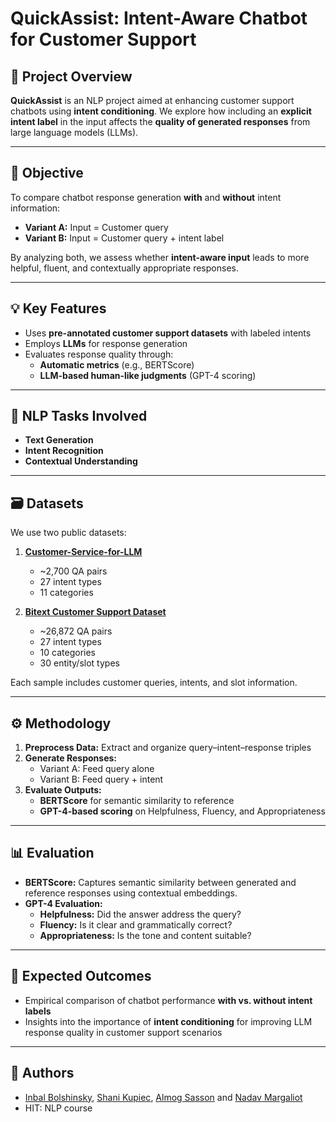 # QuickAssist: Intent-Aware Chatbot for Customer Support

## 📌 Project Overview

**QuickAssist** is an NLP project aimed at enhancing customer support chatbots using **intent conditioning**. We explore how including an **explicit intent label** in the input affects the **quality of generated responses** from large language models (LLMs).

---

## 🎯 Objective

To compare chatbot response generation **with** and **without** intent information:

- **Variant A:** Input = Customer query  
- **Variant B:** Input = Customer query + intent label  

By analyzing both, we assess whether **intent-aware input** leads to more helpful, fluent, and contextually appropriate responses.

---

## 💡 Key Features

- Uses **pre-annotated customer support datasets** with labeled intents
- Employs **LLMs** for response generation
- Evaluates response quality through:
  - **Automatic metrics** (e.g., BERTScore)
  - **LLM-based human-like judgments** (GPT-4 scoring)

---

## 🧠 NLP Tasks Involved

- **Text Generation**
- **Intent Recognition**
- **Contextual Understanding**

---

## 🗃️ Datasets

We use two public datasets:

1. [**Customer-Service-for-LLM**](https://huggingface.co/datasets/pranav301102/customer-service-for-llm/viewer/default/train)
   - ~2,700 QA pairs
   - 27 intent types
   - 11 categories

2. [**Bitext Customer Support Dataset**](https://huggingface.co/datasets/bitext/Bitext-customer-support-llm-chatbot-training-dataset/viewer/default/train?row=1&views%5B%5D=train)
   - ~26,872 QA pairs
   - 27 intent types
   - 10 categories
   - 30 entity/slot types

Each sample includes customer queries, intents, and slot information.

---

## ⚙️ Methodology

1. **Preprocess Data:** Extract and organize query–intent–response triples  
2. **Generate Responses:**
   - Variant A: Feed query alone
   - Variant B: Feed query + intent
3. **Evaluate Outputs:**
   - **BERTScore** for semantic similarity to reference
   - **GPT-4-based scoring** on Helpfulness, Fluency, and Appropriateness

---

## 📊 Evaluation

- **BERTScore:** Captures semantic similarity between generated and reference responses using contextual embeddings.
- **GPT-4 Evaluation:**
  - **Helpfulness:** Did the answer address the query?
  - **Fluency:** Is it clear and grammatically correct?
  - **Appropriateness:** Is the tone and content suitable?

---

## 🚀 Expected Outcomes

- Empirical comparison of chatbot performance **with vs. without intent labels**
- Insights into the importance of **intent conditioning** for improving LLM response quality in customer support scenarios

---

## 📎 Authors

- [Inbal Bolshinsky](https://github.com/InbalBolshinsky), [Shani Kupiec](https://github.com/shaniKupiec), [Almog Sasson](https://github.com/Almog-Sasson) and [Nadav Margaliot](https://github.com/NadavMargaliot)
- HIT: NLP course

